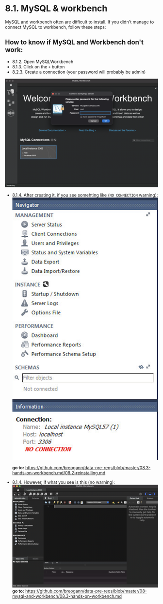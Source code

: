 # 8.1. MySQL & workbench

MySQL and workbench often are difficult to install. If you didn't manage to connect MySQL to workbench, follow these steps:

## How to know if MySQL and Workbench don't work:

- 8.1.2.  Open MySQLWorkbench
- 8.1.3. Click on the `+` button
- 8.2.3. Create a connection (your password will probably be admin)

![create-connection](../imgs/create-connection.png)

- 8.1.4. After creating it, if you see somehting like (`NO CONNECTION` warning):
![workbench_does_not_work](../imgs/no-connection.png)

    **go to:** https://github.com/breogann/data-pre-reqs/blob/master/08.3-hands-on-workbench.md/08.2-reinstalling.md


- 8.1.4. However, if what you see is this (no warning):
![workbench_works](../imgs/workbench-works.png)
    **go to:** https://github.com/breogann/data-pre-reqs/blob/master/08-mysql-and-workbench/08.3-hands-on-workbench.md


